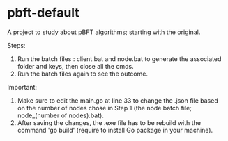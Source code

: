 # pbft-default
 A project to study about pBFT algorithms; starting with the original.

Steps:
1) Run the batch files : client.bat and node.bat to generate the associated folder and keys, then close all the cmds.
2) Run the batch files again to see the outcome.

Important:
1) Make sure to edit the main.go at line 33 to change the .json file based on the number of nodes chose in Step 1 (the node batch file; node_(number of nodes).bat).
2) After saving the changes, the .exe file has to be rebuild with the command 'go build' (require to install Go package in your machine).
